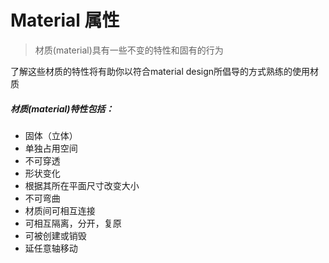 # Material 属性

> 材质\(material\)具有一些不变的特性和固有的行为

了解这些材质的特性将有助你以符合material design所倡导的方式熟练的使用材质

#####  材质\(material\)特性包括：

* 固体（立体）
* 单独占用空间
* 不可穿透
* 形状变化
* 根据其所在平面尺寸改变大小
* 不可弯曲
* 材质间可相互连接
* 可相互隔离，分开，复原
* 可被创建或销毁
* 延任意轴移动



